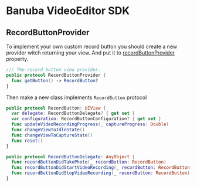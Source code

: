 # Banuba VideoEditor SDK
##  RecordButtonProvider

To implement your own custom record button you should create a new provider witсh returning your view. And put it to [recordButtonProvider](mdDocs/camera_styles.md#L30) property.
``` swift
/// The record button view provider.
public protocol RecordButtonProvider {
  func getButton() -> RecordButton?
}
``` 
Then make a new class implements ``RecordButton`` protocol
``` swift
public protocol RecordButton: UIView {
  var delegate: RecordButtonDelegate? { get set }
  var configuration: RecordButtonConfiguration? { get set }
  func updateVideoRecordingProgress(_ captureProgress: Double)
  func changeViewToIdleState()
  func changeViewToCaptureState()
  func reset()
}

public protocol RecordButtonDelegate: AnyObject {
  func recordButtonDidTakePhoto(_ recordButton: RecordButton)
  func recordButtonDidStartVideoRecording(_ recordButton: RecordButton)
  func recordButtonDidStopVideoRecording(_ recordButton: RecordButton)
}
``` 

